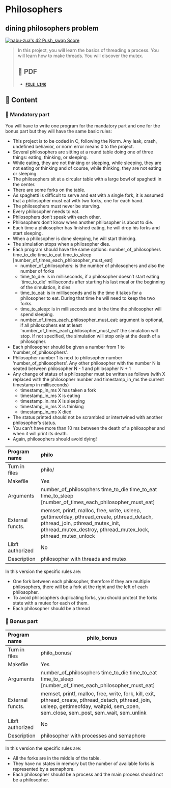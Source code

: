 # Philosophers

## dining philosophers problem

[![habu-zua's 42 Push_swap Score](https://badge42.herokuapp.com/api/project/habu-zua/Philosophers)](https://github.com/JaeSeoKim/badge42)

> In this project, you will learn the basics of threading a process. You will learn how to make threads. You will discover the mutex.
>
> ## 📝 PDF
>
> - [**`FILE LINK`**](https://github.com/JaeSeoKim/42cursus/blob/master/pdf/en.subject-Philosophers.pdf)

## 🚀 Content

### 🚩 Mandatory part

You will have to write one program for the mandatory part and one for the bonus part
but they will have the same basic rules:

- This project is to be coded in C, following the Norm. Any leak, crash, undefined
  behavior, or norm error means 0 to the project.
- Several philosophers are sitting at a round table doing one of three things: eating,
  thinking, or sleeping.
- While eating, they are not thinking or sleeping, while sleeping, they are not eating
  or thinking and of course, while thinking, they are not eating or sleeping.
- The philosophers sit at a circular table with a large bowl of spaghetti in the center.
- There are some forks on the table.
- As spaghetti is difficult to serve and eat with a single fork, it is assumed that a
  philosopher must eat with two forks, one for each hand.
- The philosophers must never be starving.
- Every philosopher needs to eat.
- Philosophers don’t speak with each other.
- Philosophers don’t know when another philosopher is about to die.
- Each time a philosopher has finished eating, he will drop his forks and start sleeping.
- When a philosopher is done sleeping, he will start thinking.
- The simulation stops when a philosopher dies.
- Each program should have the same options: number_of_philosophers time_to_die
  time_to_eat time_to_sleep [number_of_times_each_philosopher_must_eat]
  - number_of_philosophers: is the number of philosophers and also the number
    of forks
  - time_to_die: is in milliseconds, if a philosopher doesn’t start eating ’time_to_die’
    milliseconds after starting his last meal or the beginning of the simulation, it
    dies
  - time_to_eat: is in milliseconds and is the time it takes for a philosopher to
    eat. During that time he will need to keep the two forks.
  - time_to_sleep: is in milliseconds and is the time the philosopher will spend
    sleeping.
  - number_of_times_each_philosopher_must_eat: argument is optional, if all
    philosophers eat at least ’number_of_times_each_philosopher_must_eat’ the
    simulation will stop. If not specified, the simulation will stop only at the death
    of a philosopher.
- Each philosopher should be given a number from 1 to ’number_of_philosophers’.
- Philosopher number 1 is next to philosopher number ’number_of_philosophers’.
  Any other philosopher with the number N is seated between philosopher N - 1 and
  philosopher N + 1
- Any change of status of a philosopher must be written as follows (with X replaced
  with the philosopher number and timestamp_in_ms the current timestamp in milliseconds)
  - timestamp_in_ms X has taken a fork
  - timestamp_in_ms X is eating
  - timestamp_in_ms X is sleeping
  - timestamp_in_ms X is thinking
  - timestamp_in_ms X died
- The status printed should not be scrambled or intertwined with another philosopher’s status.
- You can’t have more than 10 ms between the death of a philosopher and when it will print its death.
- Again, philosophers should avoid dying!

| Program name     | philo                                                                                                                                                                                        |
| :--------------- | :------------------------------------------------------------------------------------------------------------------------------------------------------------------------------------------- |
| Turn in files    | philo/                                                                                                                                                                                       |
| Makefile         | Yes                                                                                                                                                                                          |
| Arguments        | number_of_philosophers time_to_die time_to_eat time_to_sleep [number_of_times_each_philosopher_must_eat]                                                                                     |
| External functs. | memset, printf, malloc, free, write, usleep, gettimeofday, pthread_create, pthread_detach, pthread_join, pthread_mutex_init, pthread_mutex_destroy, pthread_mutex_lock, pthread_mutex_unlock |
| Libft authorized | No                                                                                                                                                                                           |
| Description      | philosopher with threads and mutex                                                                                                                                                           |

In this version the specific rules are:

- One fork between each philosopher, therefore if they are multiple philosophers, there will be a fork at the right and the left of each philosopher.
- To avoid philosophers duplicating forks, you should protect the forks state with a mutex for each of them.
- Each philosopher should be a thread

### 🚩 Bonus part

| Program name     | philo_bonus                                                                                                                                                                             |
| :--------------- | --------------------------------------------------------------------------------------------------------------------------------------------------------------------------------------- |
| Turn in files    | philo_bonus/                                                                                                                                                                            |
| Makefile         | Yes                                                                                                                                                                                     |
| Arguments        | number_of_philosophers time_to_die time_to_eat time_to_sleep [number_of_times_each_philosopher_must_eat]                                                                                |
| External functs. | memset, printf, malloc, free, write, fork, kill, exit, pthread_create, pthread_detach, pthread_join, usleep, gettimeofday, waitpid, sem_open, sem_close, sem_post, sem_wait, sem_unlink |
| Libft authorized | No                                                                                                                                                                                      |
| Description      | philosopher with processes and semaphore                                                                                                                                                |

In this version the specific rules are:

- All the forks are in the middle of the table.
- They have no states in memory but the number of available forks is represented by a semaphore.
- Each philosopher should be a process and the main process should not be a philosopher.

